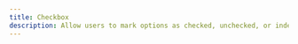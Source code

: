 ```yaml
---
title: Checkbox
description: Allow users to mark options as checked, unchecked, or indeterminate, accommodating versatile states.
---
```

